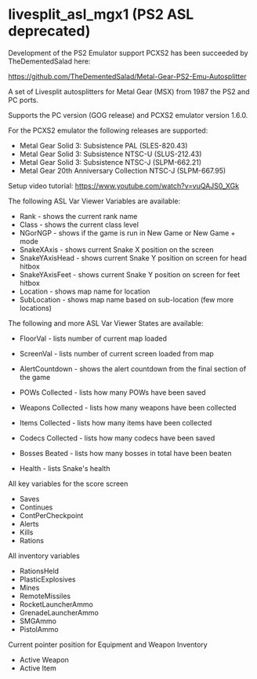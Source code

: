 # livesplit_asl_mgx1 (PS2 ASL deprecated)
Development of the PS2 Emulator support PCXS2 has been succeeded by TheDementedSalad here:

https://github.com/TheDementedSalad/Metal-Gear-PS2-Emu-Autosplitter

A set of Livesplit autosplitters for Metal Gear (MSX) from 1987 the PS2 and PC ports.

Supports the PC version (GOG release) and PCXS2 emulator version 1.6.0.

For the PCXS2 emulator the following releases are supported:
- Metal Gear Solid 3: Subsistence PAL (SLES-820.43)
- Metal Gear Solid 3: Subsistence NTSC-U (SLUS-212.43)
- Metal Gear Solid 3: Subsistence NTSC-J (SLPM-662.21)
- Metal Gear 20th Anniversary Collection NTSC-J (SLPM-667.95)

Setup video tutorial:
https://www.youtube.com/watch?v=vuQAJS0_XGk

The following ASL Var Viewer Variables are available:
- Rank              - shows the current rank name
- Class             - shows the current class level
- NGorNGP           - shows if the game is run in New Game or New Game + mode
- SnakeXAxis        - shows current Snake X position on the screen
- SnakeYAxisHead    - shows current Snake Y position on screen for head hitbox
- SnakeYAxisFeet    - shows current Snake Y position on screen for feet hitbox
- Location          - shows map name for location
- SubLocation       - shows map name based on sub-location (few more locations)

The following and more ASL Var Viewer States are available:
- FloorVal          - lists number of current map loaded
- ScreenVal         - lists number of current screen loaded from map
- AlertCountdown    - shows the alert countdown from the final section of the game

- POWs Collected     - lists how many POWs have been saved
- Weapons Collected  - lists how many weapons have been collected
- Items Collected    - lists how many items have been collected
- Codecs Collected   - lists how many codecs have been saved
- Bosses Beated      - lists how many bosses in total have been beaten
- Health             - lists Snake's health

All key variables for the score screen
- Saves
- Continues
- ContPerCheckpoint
- Alerts
- Kills
- Rations

All inventory variables
- RationsHeld
- PlasticExplosives
- Mines
- RemoteMissiles
- RocketLauncherAmmo
- GrenadeLauncherAmmo
- SMGAmmo
- PistolAmmo

Current pointer position for Equipment and Weapon Inventory
- Active Weapon
- Active Item

